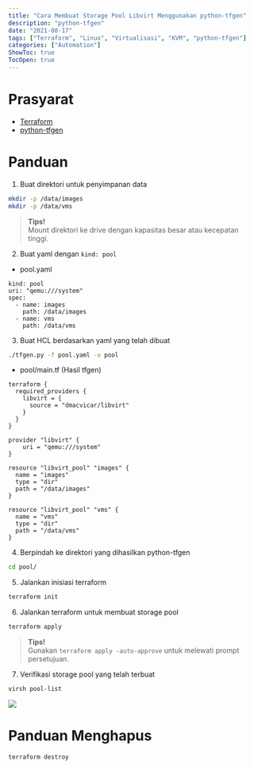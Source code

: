 ```yaml
---
title: "Cara Membuat Storage Pool Libvirt Menggunakan python-tfgen"
description: "python-tfgen"
date: "2021-08-17"
tags: ["Terraform", "Linux", "Virtualisasi", "KVM", "python-tfgen"]
categories: ["Automation"]
ShowToc: true
TocOpen: true
---
```


# Prasyarat
- [Terraform](/posts/linux/cara-menggunakan-terraform-libvirt-provider/)
- [python-tfgen](https://github.com/ajiarya/python-tfgen)

# Panduan
1. Buat direktori untuk penyimpanan data
```bash
mkdir -p /data/images
mkdir -p /data/vms
```
> **Tips!**  
> Mount direktori ke drive dengan kapasitas besar atau kecepatan tinggi.

2. Buat yaml dengan `kind: pool`
* pool.yaml
```
kind: pool
uri: "qemu:///system"
spec:
  - name: images
    path: /data/images
  - name: vms
    path: /data/vms
```

3. Buat HCL berdasarkan yaml yang telah dibuat
```bash
./tfgen.py -f pool.yaml -o pool
```

* pool/main.tf (Hasil tfgen)
```hcl
terraform {
  required_providers {
    libvirt = {
      source = "dmacvicar/libvirt"
    }
  }
}

provider "libvirt" {
    uri = "qemu:///system"
}

resource "libvirt_pool" "images" {
  name = "images"
  type = "dir"
  path = "/data/images"
}

resource "libvirt_pool" "vms" {
  name = "vms"
  type = "dir"
  path = "/data/vms"
}
```

4. Berpindah ke direktori yang dihasilkan python-tfgen
```bash
cd pool/
```

5. Jalankan inisiasi terraform
```bash
terraform init
```

6. Jalankan terraform untuk membuat storage pool
```bash
terraform apply
```
> **Tips!**  
> Gunakan `terraform apply -auto-approve` untuk melewati prompt persetujuan.

7. Verifikasi storage pool yang telah terbuat
```bash
virsh pool-list
```

![](/images/python-tfgen-pool.jpg)

# Panduan Menghapus
```bash
terraform destroy
```